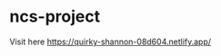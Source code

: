 # ncs-project
Visit here
<a href="https://quirky-shannon-08d604.netlify.app/" alt="college">https://quirky-shannon-08d604.netlify.app/</a>
